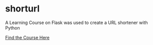 # shorturl
A Learning Course on Flask was used to create a URL shortener with Python

[Find the Course Here](https://www.linkedin.com/learning/flask-essential-training/deploy-your-flask-app-with-gunicorn?autoSkip=true&autoplay=true&resume=false&u=104)